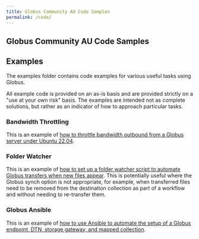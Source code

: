 ```yaml
---
title: Globus Community AU Code Samples
permalink: /code/
---
```


## Globus Community AU Code Samples

## Examples

The examples folder contains code examples for various useful tasks using Globus.

All example code is provided on an as-is basis and are provided strictly on a "use at your own risk" basis. The examples are intended not as complete solutions, but rather as an indicator of how to approach particular tasks.

### Bandwidth Throttling

This is an example of [how to throttle bandwidth outbound from a Globus server under Ubuntu 22.04](./examples/bandwidth_throttling/).

### Folder Watcher

This is an example of [how to set up a folder watcher script to automate Globus transfers when new files appear](./examples/folder_watcher/). This is potentially useful where the Globus synch option is not appropriate, for example, when transferred files need to be removed from the destination collection as part of a workflow and without needing to re-transfer them.

### Globus Ansible

This is an example of [how to use Ansible to automate the setup of a Globus endpoint, DTN, storage gateway, and mapped collection](https://github.com/AARNet/Globus-Community/tree/main/code/examples/globus_ansible).
